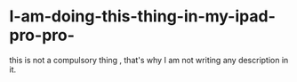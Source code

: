 # I-am-doing-this-thing-in-my-ipad-pro-pro-
this is not a compulsory thing , that's why I am not writing any description in it.
